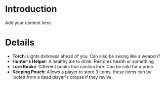 # Introduction #

Add your content here.


# Details #

  * **Torch**: Lights darkness ahead of you. Can also be swung like a weapon?
  * **Hunter's Helper**: A healthy ale to drink. Restores health or something
  * **Lore Books**: Different books that contain lore. Can be sold for a price.
  * **Keeping Pouch**: Allows a player to store 3 items, these items can be looted from a dead player's corpse if they revive.
